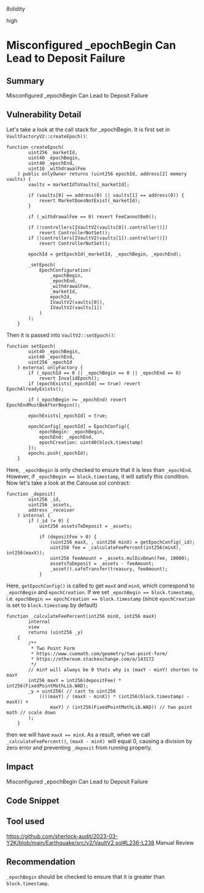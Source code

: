 8olidity

high

# Misconfigured _epochBegin Can Lead to Deposit Failure

## Summary
Misconfigured _epochBegin Can Lead to Deposit Failure
## Vulnerability Detail
Let's take a look at the call stack for _epochBegin. It is first set in `VaultFactoryV2::createEpoch()`:
```solidity
function createEpoch(
        uint256 _marketId,
        uint40 _epochBegin,
        uint40 _epochEnd,
        uint16 _withdrawalFee
    ) public onlyOwner returns (uint256 epochId, address[2] memory vaults) {
        vaults = marketIdToVaults[_marketId];

        if (vaults[0] == address(0) || vaults[1] == address(0)) {
            revert MarketDoesNotExist(_marketId);
        }

        if (_withdrawalFee == 0) revert FeeCannotBe0();

        if (!controllers[IVaultV2(vaults[0]).controller()])
            revert ControllerNotSet();
        if (!controllers[IVaultV2(vaults[1]).controller()])
            revert ControllerNotSet();

        epochId = getEpochId(_marketId, _epochBegin, _epochEnd);

        _setEpoch(
            EpochConfiguration(
                _epochBegin,
                _epochEnd,
                _withdrawalFee,
                _marketId,
                epochId,
                IVaultV2(vaults[0]),
                IVaultV2(vaults[1])
            )
        );
    }

```

Then it is passed into `VaultV2::setEpoch()`:
```solidity
function setEpoch(
        uint40 _epochBegin,
        uint40 _epochEnd,
        uint256 _epochId
    ) external onlyFactory {
        if (_epochId == 0 || _epochBegin == 0 || _epochEnd == 0)
            revert InvalidEpoch();
        if (epochExists[_epochId] == true) revert EpochAlreadyExists();

        if (_epochBegin >= _epochEnd) revert EpochEndMustBeAfterBegin();

        epochExists[_epochId] = true;

        epochConfig[_epochId] = EpochConfig({
            epochBegin: _epochBegin,
            epochEnd: _epochEnd,
            epochCreation: uint40(block.timestamp)
        });
        epochs.push(_epochId);
    }
```
Here,` _epochBegin` is only checked to ensure that it is less than `_epochEnd`. However, if `_epochBegin == block.timestamp`, it will satisfy this condition.
Now let's take a look at the Carouse.sol contract:
```solidity
function _deposit(
        uint256 _id,
        uint256 _assets,
        address _receiver
    ) internal {
        if (_id != 0) {
            uint256 assetsToDeposit = _assets;

            if (depositFee > 0) {
                (uint256 maxX, , uint256 minX) = getEpochConfig(_id);
                uint256 fee = _calculateFeePercent(int256(minX), int256(maxX));
                uint256 feeAmount = _assets.mulDivDown(fee, 10000);
                assetsToDeposit = _assets - feeAmount;
                _asset().safeTransfer(treasury, feeAmount);
            }
```

Here, `getEpochConfig()` is called to get `maxX` and `minX`, which correspond to `_epochBegin` and `epochCreation`. If we set `_epochBegin == block.timestamp`, i.e. `epochBegin == epochCreation == block.timestamp` (since `epochCreation` is set to `block.timestamp` by default)

```solidity
function _calculateFeePercent(int256 minX, int256 maxX)
        internal
        view
        returns (uint256 _y)
    {
        /**
         * Two Point Form
         * https://www.cuemath.com/geometry/two-point-form/
         * https://ethereum.stackexchange.com/a/143172
         */
        // minY will always be 0 thats why is (maxY - minY) shorten to maxY
        int256 maxY = int256(depositFee) * int256(FixedPointMathLib.WAD);
        _y = uint256( // cast to uint256
            ((((maxY) / (maxX - minX)) * (int256(block.timestamp) - maxX)) +
                maxY) / (int256(FixedPointMathLib.WAD)) // two point math // scale down
        );
    }
```
then we will have `maxX == minX`. As a result, when we call `_calculateFeePercent()`, `(maxX - minX) `will equal 0, causing a division by zero error and preventing `_deposit` from running properly.

## Impact
Misconfigured _epochBegin Can Lead to Deposit Failure
## Code Snippet

## Tool used
https://github.com/sherlock-audit/2023-03-Y2K/blob/main/Earthquake/src/v2/VaultV2.sol#L236-L238
Manual Review

## Recommendation
`_epochBegin` should be checked to ensure that it is greater than `block.timestamp`.